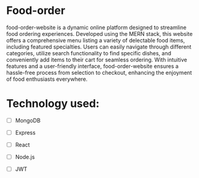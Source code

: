 # Food-order

food-order-website is a dynamic online platform designed to streamline food ordering experiences. Developed using the MERN stack, this website offers a comprehensive menu listing a variety of delectable food items, including featured specialties. Users can easily navigate through different categories, utilize search functionality to find specific dishes, and conveniently add items to their cart for seamless ordering. With intuitive features and a user-friendly interface, food-order-website ensures a hassle-free process from selection to checkout, enhancing the enjoyment of food enthusiasts everywhere.

# Technology used:

- [ ] MongoDB
- [ ] Express
- [ ] React
- [ ] Node.js
- [ ] JWT

